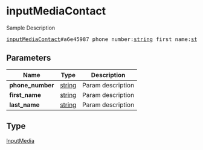 # inputMediaContact

Sample Description

<pre>
<a href="../constructor/inputMediaContact.md">inputMediaContact</a>#a6e45987 phone_number:<a href="../type/string.md">string</a> first_name:<a href="../type/string.md">string</a> last_name:<a href="../type/string.md">string</a> = <a href="../type/InputMedia.md">InputMedia</a>;
</pre>

## Parameters

| Name | Type | Description |
|------|:----:|-------------|
| **phone_number** | [string](../type/string.md) | Param description |
| **first_name** | [string](../type/string.md) | Param description |
| **last_name** | [string](../type/string.md) | Param description |

## Type

[InputMedia](../type/InputMedia.md)
